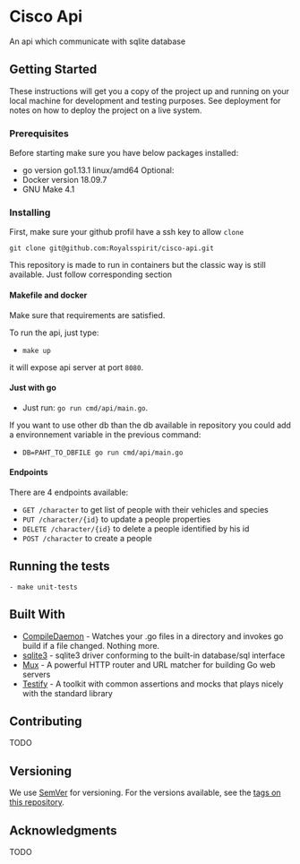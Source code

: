 # Cisco Api

An api which communicate with sqlite database

## Getting Started

These instructions will get you a copy of the project up and running on your local machine for development and testing purposes. See deployment for notes on how to deploy the project on a live system.

### Prerequisites

Before starting make sure you have below packages installed:

- go version go1.13.1 linux/amd64
Optional:
- Docker version 18.09.7
- GNU Make 4.1
  
### Installing

First, make sure your github profil have a ssh key to allow `clone`

```
git clone git@github.com:Royalsspirit/cisco-api.git
```

This repository is made to run in containers but the classic way is still available. Just follow corresponding section

#### Makefile and docker

Make sure that requirements are satisfied.

To run the api, just type:
- `make up`

it will expose api server at port `8080`.

#### Just with go

- Just run: `go run cmd/api/main.go`. 
  
If you want to use other db than the db available in repository you could add a environnement variable in the previous command:
- `DB=PAHT_TO_DBFILE go run cmd/api/main.go`

#### Endpoints

There are 4 endpoints available:

- `GET /character` to get list of people with their vehicles and species
- `PUT /character/{id}` to update a people properties
- `DELETE /character/{id}` to delete a people identified by his id
- `POST /character` to create a people
  
## Running the tests

`- make unit-tests`

## Built With

- [CompileDaemon](https://github.com/githubnemo/CompileDaemon) - Watches your .go files in a directory and invokes go build if a file changed. Nothing more.
- [sqlite3](https://github.com/mattn/go-sqlite3) - sqlite3 driver conforming to the built-in database/sql interface
- [Mux](https://github.com/gorilla/mux) - A powerful HTTP router and URL matcher for building Go web servers
- [Testify](https://github.com/stretchr/testify) - A toolkit with common assertions and mocks that plays nicely with the standard library

## Contributing

TODO

## Versioning

We use [SemVer](http://semver.org/) for versioning. For the versions available, see the [tags on this repository](https://github.com/your/project/tags).

## Acknowledgments

TODO
